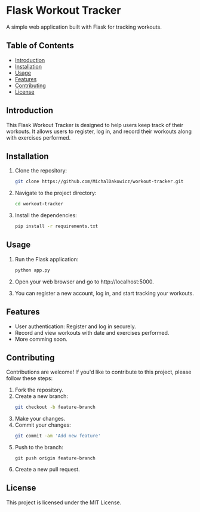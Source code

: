# Flask Workout Tracker

A simple web application built with Flask for tracking workouts.

## Table of Contents

- [Introduction](#introduction)
- [Installation](#installation)
- [Usage](#usage)
- [Features](#features)
- [Contributing](#contributing)
- [License](#license)

## Introduction

This Flask Workout Tracker is designed to help users keep track of their workouts. It allows users to register, log in, and record their workouts along with exercises performed.

## Installation

1. Clone the repository:
   ```bash
   git clone https://github.com/MichalDakowicz/workout-tracker.git
   ```
2. Navigate to the project directory:
   ```bash
   cd workout-tracker
   ```
3. Install the dependencies:
   ```bash
   pip install -r requirements.txt
   ```

## Usage

1. Run the Flask application:
   ```bash
   python app.py
   ```
2. Open your web browser and go to http://localhost:5000.

3. You can register a new account, log in, and start tracking your workouts.

## Features

- User authentication: Register and log in securely.
- Record and view workouts with date and exercises performed.
- More comming soon.

## Contributing

Contributions are welcome! If you'd like to contribute to this project, please follow these steps:

1. Fork the repository.
2. Create a new branch:
   ```bash
   git checkout -b feature-branch
   ```
3. Make your changes.
4. Commit your changes: 
   ```bash
   git commit -am 'Add new feature'
   ```
5. Push to the branch:
   ```git
   git push origin feature-branch
   ```
6. Create a new pull request.

## License

This project is licensed under the MIT License.